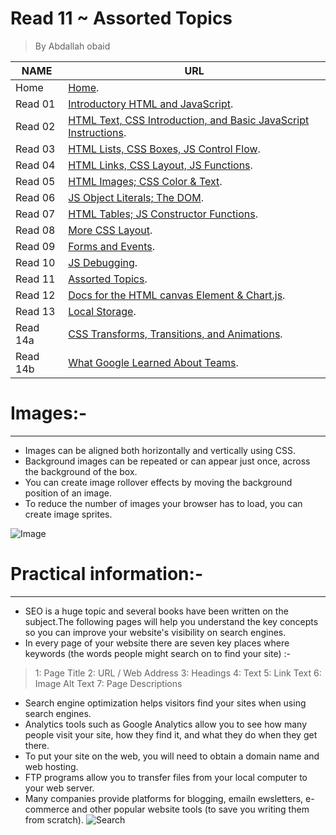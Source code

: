 # Read 11 ~ Assorted Topics
> By Abdallah obaid

**NAME** | **URL**
------------------ | -------------
Home    | [Home](https://abdallah-obaid.github.io/reading-notes/).
 Read 01     | [Introductory HTML and JavaScript](https://abdallah-obaid.github.io/reading-notes/class-01).
 Read 02     | [HTML Text, CSS Introduction, and Basic JavaScript Instructions](https://abdallah-obaid.github.io/reading-notes/class-02).
 Read 03     | [HTML Lists, CSS Boxes, JS Control Flow](https://abdallah-obaid.github.io/reading-notes/class-03).
 Read 04     | [HTML Links, CSS Layout, JS Functions](https://abdallah-obaid.github.io/reading-notes/class-04).
 Read 05     | [HTML Images; CSS Color & Text](https://abdallah-obaid.github.io/reading-notes/class-05).
 Read 06     | [JS Object Literals; The DOM](https://abdallah-obaid.github.io/reading-notes/class-06).
 Read 07     | [HTML Tables; JS Constructor Functions](https://abdallah-obaid.github.io/reading-notes/class-07).
 Read 08     | [More CSS Layout](https://abdallah-obaid.github.io/reading-notes/class-08).
 Read 09     | [Forms and Events](https://abdallah-obaid.github.io/reading-notes/class-09).
 Read 10     | [JS Debugging](https://abdallah-obaid.github.io/reading-notes/class-10).
 Read 11     | [Assorted Topics](https://abdallah-obaid.github.io/reading-notes/class-11).
 Read 12     | [Docs for the HTML canvas Element & Chart.js](https://abdallah-obaid.github.io/reading-notes/).
 Read 13     | [Local Storage](https://abdallah-obaid.github.io/reading-notes/).
 Read 14a    | [CSS Transforms, Transitions, and Animations](https://abdallah-obaid.github.io/reading-notes/).
 Read 14b    | [What Google Learned About Teams](https://abdallah-obaid.github.io/reading-notes/).

# Images:-
----------------------------------
* Images can be aligned both horizontally and vertically using CSS.
* Background images can be repeated or can appear just once, across the background of the box.
* You can create image rollover effects by moving the background position of an image.
* To reduce the number of images your browser has to load, you can create image sprites.

![Image](https://clipartart.com/images/animated-clipart-bird-gif-8.gif)

# Practical information:-
----------------------------------
* SEO is a huge topic and several books have been written on the subject.The following pages will help you understand the key concepts so you can improve your website's visibility on search engines.
* In every page of your website there are seven key places where keywords (the words people might search on to find your site) :-
>1: Page Title
>2: URL / Web Address
>3: Headings
>4: Text
>5: Link Text
>6: Image Alt Text
>7: Page Descriptions

* Search engine optimization helps visitors find your sites when using search engines.
* Analytics tools such as Google Analytics allow you to see how many people visit your site, how they find it, 
and what they do when they get there.
* To put your site on the web, you will need to obtain a domain name and web hosting.
* FTP programs allow you to transfer files from your local computer to your web server.
* Many companies provide platforms for blogging, emailn ewsletters, e-commerce and other popular website
tools (to save you writing them from scratch).
![Search](https://thumbs.gfycat.com/EasyDeliciousKitten-small.gif)


